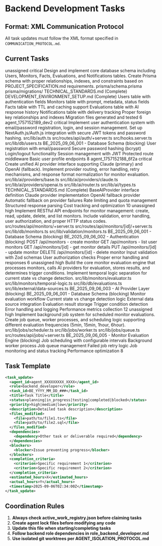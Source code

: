# Backend Development Tasks

## Format: XML Communication Protocol
All task updates must follow the XML format specified in `COMMUNICATION_PROTOCOL.md`.

## Current Tasks

<task id="BE_2025_09_06_001" status="ready">
  <title>Database Schema Design - Core Tables</title>
  <assigned_to>unassigned</assigned_to>
  <priority>critical</priority>
  <description>Design and implement core database schema including Users, Monitors, Facts, Evaluations, and Notifications tables. Create Prisma schema with proper relationships, indexes, and constraints based on PROJECT_SPECIFICATION.md requirements.</description>
  <files_to_modify>
    <file>prisma/schema.prisma</file>
    <file>prisma/migrations/</file>
  </files_to_modify>
  <dependencies>
    <dependency>TECHNICAL_STANDARDS.md (Complete)</dependency>
    <dependency>DEVELOPMENT_ENVIRONMENT_SETUP.md (Complete)</dependency>
  </dependencies>
  <completion_criteria>
    <criterion>Users table with authentication fields</criterion>
    <criterion>Monitors table with prompt, metadata, status fields</criterion>
    <criterion>Facts table with TTL and caching support</criterion>
    <criterion>Evaluations table with AI response history</criterion>
    <criterion>Notifications table with delivery tracking</criterion>
    <criterion>Proper foreign key relationships and indexes</criterion>
    <criterion>Migration files generated and tested</criterion>
  </completion_criteria>
  <estimated_hours>6</estimated_hours>
</task>

<task id="BE_2025_09_06_002" status="in_progress">
  <title>Authentication API Foundation</title>
  <assigned_to>agent_1757152189_dev2</assigned_to>
  <priority>critical</priority>
  <description>Implement user authentication system with email/password registration, login, and session management. Set up NextAuth.js/Auth.js integration with secure JWT tokens and password hashing.</description>
  <files_to_modify>
    <file>src/lib/auth.ts</file>
    <file>src/routes/api/auth/+server.ts</file>
    <file>src/hooks.server.ts</file>
    <file>src/lib/db/users.ts</file>
  </files_to_modify>
  <dependencies>
    <dependency>BE_2025_09_06_001 - Database Schema (blocking)</dependency>
  </dependencies>
  <completion_criteria>
    <criterion>User registration with email/password</criterion>
    <criterion>Secure password hashing (bcrypt)</criterion>
    <criterion>Login/logout functionality</criterion>
    <criterion>Session management with JWT</criterion>
    <criterion>Protected route middleware</criterion>
    <criterion>Basic user profile endpoints</criterion>
  </completion_criteria>
  <estimated_hours>8</estimated_hours>
</task>

<task id="BE_2025_09_06_003" status="in_progress">
  <title>AI Provider Abstraction Layer</title>
  <assigned_to>agent_1757152188_6f2a</assigned_to>
  <priority>critical</priority>
  <description>Create unified AI provider interface supporting Claude (primary) and OpenAI (fallback). Implement provider routing, error handling, retry mechanisms, and response format normalization for monitor evaluation.</description>
  <files_to_modify>
    <file>src/lib/ai/providers/base.ts</file>
    <file>src/lib/ai/providers/claude.ts</file>
    <file>src/lib/ai/providers/openai.ts</file>
    <file>src/lib/ai/router.ts</file>
    <file>src/lib/ai/types.ts</file>
  </files_to_modify>
  <dependencies>
    <dependency>TECHNICAL_STANDARDS.md (Complete)</dependency>
  </dependencies>
  <completion_criteria>
    <criterion>BaseAIProvider interface definition</criterion>
    <criterion>Claude provider implementation</criterion>
    <criterion>OpenAI fallback provider</criterion>
    <criterion>Automatic fallback on provider failures</criterion>
    <criterion>Rate limiting and quota management</criterion>
    <criterion>Structured response parsing</criterion>
    <criterion>Cost tracking and optimization</criterion>
  </completion_criteria>
  <estimated_hours>10</estimated_hours>
</task>

<task id="BE_2025_09_06_004" status="ready">
  <title>Monitor CRUD API Endpoints</title>
  <assigned_to>unassigned</assigned_to>
  <priority>high</priority>
  <description>Implement RESTful API endpoints for monitor management: create, read, update, delete, and list monitors. Include validation, error handling, user authorization, and proper HTTP status codes.</description>
  <files_to_modify>
    <file>src/routes/api/monitors/+server.ts</file>
    <file>src/routes/api/monitors/[id]/+server.ts</file>
    <file>src/lib/db/monitors.ts</file>
    <file>src/lib/validation/monitors.ts</file>
  </files_to_modify>
  <dependencies>
    <dependency>BE_2025_09_06_001 - Database Schema (blocking)</dependency>
    <dependency>BE_2025_09_06_002 - Authentication (blocking)</dependency>
  </dependencies>
  <completion_criteria>
    <criterion>POST /api/monitors - create monitor</criterion>
    <criterion>GET /api/monitors - list user monitors</criterion>
    <criterion>GET /api/monitors/[id] - get monitor details</criterion>
    <criterion>PUT /api/monitors/[id] - update monitor</criterion>
    <criterion>DELETE /api/monitors/[id] - delete monitor</criterion>
    <criterion>Input validation with Zod schemas</criterion>
    <criterion>User authorization checks</criterion>
    <criterion>Proper error handling and responses</criterion>
  </completion_criteria>
  <estimated_hours>6</estimated_hours>
</task>

<task id="BE_2025_09_06_005" status="ready">
  <title>Monitor Evaluation Engine Core</title>
  <assigned_to>unassigned</assigned_to>
  <priority>high</priority>
  <description>Build the core monitor evaluation engine that processes monitors, calls AI providers for evaluation, stores results, and determines trigger conditions. Implement temporal logic separation for current state vs change detection.</description>
  <files_to_modify>
    <file>src/lib/monitors/evaluator.ts</file>
    <file>src/lib/monitors/temporal-logic.ts</file>
    <file>src/lib/db/evaluations.ts</file>
    <file>src/lib/external/data-sources.ts</file>
  </files_to_modify>
  <dependencies>
    <dependency>BE_2025_09_06_003 - AI Provider Layer (blocking)</dependency>
    <dependency>BE_2025_09_06_001 - Database Schema (blocking)</dependency>
  </dependencies>
  <completion_criteria>
    <criterion>Monitor evaluation workflow</criterion>
    <criterion>Current state vs change detection logic</criterion>
    <criterion>External data source integration</criterion>
    <criterion>Evaluation result storage</criterion>
    <criterion>Trigger condition detection</criterion>
    <criterion>Error handling and logging</criterion>
    <criterion>Performance metrics collection</criterion>
  </completion_criteria>
  <estimated_hours>12</estimated_hours>
</task>

<task id="BE_2025_09_06_006" status="ready">
  <title>Background Job Scheduling System</title>
  <assigned_to>unassigned</assigned_to>
  <priority>high</priority>
  <description>Implement background job system for scheduled monitor evaluations. Create job queue, worker processes, and scheduling logic supporting different evaluation frequencies (5min, 15min, 1hour, 6hour).</description>
  <files_to_modify>
    <file>src/lib/jobs/scheduler.ts</file>
    <file>src/lib/jobs/worker.ts</file>
    <file>src/lib/jobs/queue.ts</file>
    <file>src/routes/api/jobs/+server.ts</file>
  </files_to_modify>
  <dependencies>
    <dependency>BE_2025_09_06_005 - Monitor Evaluation Engine (blocking)</dependency>
  </dependencies>
  <completion_criteria>
    <criterion>Job scheduling with configurable intervals</criterion>
    <criterion>Background worker process</criterion>
    <criterion>Job queue management</criterion>
    <criterion>Failed job retry logic</criterion>
    <criterion>Job monitoring and status tracking</criterion>
    <criterion>Performance optimization</criterion>
  </completion_criteria>
  <estimated_hours>8</estimated_hours>
</task>

## Task Template
```xml
<task_update>
  <agent_id>agent_XXXXXXXXX_XXXX</agent_id>
  <role>backend_developer</role>
  <task_id>BE_YYYY_MM_DD_###</task_id>
  <title>Task Title</title>
  <status>planning|in_progress|testing|completed|blocked</status>
  <priority>high|medium|low</priority>
  <description>Detailed task description</description>
  <files_modified>
    <file>path/to/file1.ts</file>
    <file>path/to/file2.sql</file>
  </files_modified>
  <dependencies>
    <dependency>Other task or deliverable required</dependency>
  </dependencies>
  <blockers>
    <blocker>Issue preventing progress</blocker>
  </blockers>
  <completion_criteria>
    <criterion>Specific requirement 1</criterion>
    <criterion>Specific requirement 2</criterion>
  </completion_criteria>
  <estimated_hours>X</estimated_hours>
  <actual_hours>Y</actual_hours>
  <timestamp>2025-09-06T02:34:00Z</timestamp>
</task_update>
```

## Coordination Rules

1. **Always check active_work_registry.json before claiming tasks**
2. **Create agent lock files before modifying any code**
3. **Update this file when starting/completing tasks**
4. **Follow backend role dependencies in role_backend_developer.md**
5. **Use isolated git worktrees per AGENT_ISOLATION_PROTOCOL.md**
